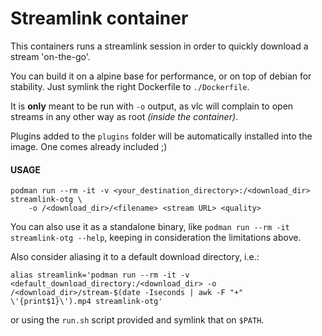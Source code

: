 # Streamlink container

This containers runs a streamlink session in order to quickly download a stream 'on-the-go'.

You can build it on a alpine base for performance, or on top of debian for stability. Just symlink the right Dockerfile to `./Dockerfile`.

It is **only** meant to be run with `-o` output, as vlc will complain to open streams in any other way as root _(inside the container)_.

Plugins added to the `plugins` folder will be automatically installed into the image. One comes already included ;)

#### USAGE
```
podman run --rm -it -v <your_destination_directory>:/<download_dir> streamlink-otg \
	-o /<download_dir>/<filename> <stream URL> <quality>
```

You can also use it as a standalone binary, like `podman run --rm -it streamlink-otg --help`, keeping in consideration the limitations above.

Also consider aliasing it to a default download directory, i.e.:
```
alias streamlink='podman run --rm -it -v <default_download_directory:/<download_dir> -o /<download_dir>/stream-$(date -Iseconds | awk -F "+" \'{print$1}\').mp4 streamlink-otg'
```
or using the `run.sh` script provided and symlink that on `$PATH`.


